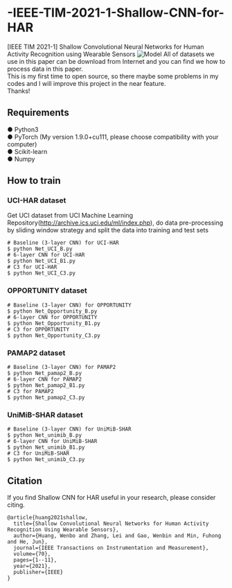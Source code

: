 # -IEEE-TIM-2021-1-Shallow-CNN-for-HAR
[IEEE TIM 2021-1] Shallow Convolutional Neural Networks for Human Activity Recognition using Wearable Sensors
![Model](https://github.com/wenbohuang1002/-IEEE-TIM-2021-1-Shallow-CNN-for-HAR/blob/main/Images/Arch.png)
All of datasets we use in this paper can be download from Internet and you can find we how to process data in this paper.  
This is my first time to open source, so there maybe some problems in my codes and I will improve this project in the near feature.  
Thanks!
## Requirements
● Python3  
● PyTorch (My version 1.9.0+cu111, please choose compatibility with your computer)  
● Scikit-learn  
● Numpy
## How to train
### UCI-HAR dataset
Get UCI dataset from UCI Machine Learning Repository(http://archive.ics.uci.edu/ml/index.php), do data pre-processing by sliding window strategy and split the data into training and test sets
```
# Baseline (3-layer CNN) for UCI-HAR
$ python Net_UCI_B.py
# 6-layer CNN for UCI-HAR
$ python Net_UCI_B1.py
# C3 for UCI-HAR
$ python Net_UCI_C3.py
```
### OPPORTUNITY dataset
```
# Baseline (3-layer CNN) for OPPORTUNITY
$ python Net_Opportunity_B.py
# 6-layer CNN for OPPORTUNITY
$ python Net_Opportunity_B1.py
# C3 for OPPORTUNITY
$ python Net_Opportunity_C3.py
```
### PAMAP2 dataset
```
# Baseline (3-layer CNN) for PAMAP2
$ python Net_pamap2_B.py
# 6-layer CNN for PAMAP2
$ python Net_pamap2_B1.py
# C3 for PAMAP2
$ python Net_pamap2_C3.py
```
### UniMiB-SHAR dataset
```
# Baseline (3-layer CNN) for UniMiB-SHAR
$ python Net_unimib_B.py
# 6-layer CNN for UniMiB-SHAR
$ python Net_unimib_B1.py
# C3 for UniMiB-SHAR
$ python Net_unimib_C3.py
```

## Citation
If you find Shallow CNN for HAR useful in your research, please consider citing.
```
@article{huang2021shallow,
  title={Shallow Convolutional Neural Networks for Human Activity Recognition Using Wearable Sensors},
  author={Huang, Wenbo and Zhang, Lei and Gao, Wenbin and Min, Fuhong and He, Jun},
  journal={IEEE Transactions on Instrumentation and Measurement},
  volume={70},
  pages={1--11},
  year={2021},
  publisher={IEEE}
}
```
